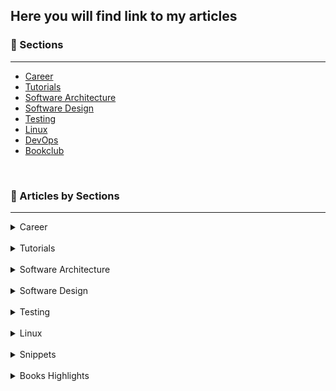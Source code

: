 ## Here you will find link to my articles

### 🎯 Sections
___

+ [Career](https://1kevinson.com/tag/career/)
+ [Tutorials](https://1kevinson.com/tag/tutorials/)
+ [Software Architecture](https://1kevinson.com/tag/software-architecture/)
+ [Software Design](https://1kevinson.com/tag/software-design/)
+ [Testing](https://1kevinson.com/tag/testing/)
+ [Linux](https://1kevinson.com/tag/linux/)
+ [DevOps](https://1kevinson.com/tag/devops/)
+ [Bookclub](https://1kevinson.com/tag/books/)

<br>

### 🧵 Articles by Sections
---

<details>
  <summary>Career</summary>
  <br>

+ [Engage, Explore, Explain, Elaborate, Evaluate: Mastering the 5E Learning Model](https://1kevinson.com/engage-explore-explain-elaborate-evaluate-mastering-the-5e-learning-model/)

+ [This 1 Technique Will Change Your Learning Experience — The SQ3R Method](https://1kevinson.com/this-1-technique-will-change-your-learning-experience-the-sq3r-method/)

+ [Want to become a Java developer? Read this](https://1kevinson.com/want-to-become-a-java-developer/)

+ [Write a Brag Document and Get Your Work Recognized](https://1kevinson.com/write-a-brag-document-and-get-your-work-recognized/)


</details>
<br>

<details>
  <summary>Tutorials</summary>
  <br>

+ [The 50/72 Rule of Git Message](https://1kevinson.com/the-50-72-rule-of-git-message/)

+ [How to Create a MySQL Database in Docker Using Command and Docker Compose](https://1kevinson.com/how-to-create-a-mysql-database-in-docker-using-command-and-docker-compose/)

+ [How to Improve the Clarity of Your Docker Command Using Line Breaks](https://1kevinson.com/how-to-improve-the-clarity-of-your-docker-command-using-line-breaks/)

+ [Best Practices for Optimizing Your Java Code with Static Blocks](https://1kevinson.com/best-practices-for-optimizing-your-java-code-with-static-blocks/)

+ [Use Spring Data JPA Projections to Optimize Your Database Queries](https://1kevinson.com/use-spring-data-jpa-projections-to-optimize-your-database-queries/)

+ [How to Read the Content of a JSON File in Your React Component](https://1kevinson.com/how-to-read-the-content-of-a-json-file-in-your-react-component/)

+ [Understand ACID Properties in DBMS with PostgreSQL Query Examples](https://1kevinson.com/understand-acid-properties-in-dbms-with-postgresql-query-examples/)

+ [5 Hidden Reasons Why Your React App Print console.log Many Times](https://1kevinson.com/5-hidden-reasons-why-your-react-app-print-console-log-many-times/)

+ [Resolving Node.js SSL Error → error:0308010C:digital envelope routines::unsupported](https://1kevinson.com/error-0308010c-digital-envelope-routines-unsupported/)

+ [3 Techniques to Insert JavaScript into your HTML](https://1kevinson.com/how-to-insert-javascript-into-html/) 

+ [4 Reasons Why You Should Consider Using Arrays Instead of ArrayList](https://1kevinson.com/4-reasons-why-you-should-consider-using-arrays-instead-of-arraylist/) 

+ [The Only Guide You Need To Work With Java Lists](https://1kevinson.com/essential-guide-to-work-with-java-lists/)  

+ [Understand the difference between Left Join and Left Outer Join](https://1kevinson.com/understand-the-difference-between-left-join-and-left-outer-join/) 

+ [Exploring the Subtle Differences Between SQL JOIN and INNER JOIN](https://1kevinson.com/differences-between-sql-join-and-inner-join/) 

+ [One Simple Technique to Handle Null Parameters for Your JPA Query](https://1kevinson.com/one-simple-technique-to-handle-null-parameters-for-your-jpa-query/) 

+ [7 Deadly Mistakes You Make on Your SQL Queries and How to Fix them](https://1kevinson.com/7-deadly-mistakes-you-make-on-your-sql-queries-and-how-to-fix-them/) 

+ [How To Run A Node.js App In Docker Including Environment Variables](https://1kevinson.com/how-to-run-a-node-js-app-in-docker-including-environment-variables/)   

+ [How to Use Spring Data JPA Specifications with SQL](https://1kevinson.com/how-to-use-spring-data-jpa-specifications-with-sql/)   

+ [How to Convert Java POJO to JSON Using Jackson Library](https://1kevinson.com/how-to-convert-java-pojo-to-json-using-jackson-library/)   

+ [Why Using Private Constructors with Java in Object-Oriented Programming](https://1kevinson.com/why-using-private-constructors-in-object-oriented-programming/)   

+ [How to Read Environment Variables from Node.js](https://1kevinson.com/how-to-read-environment-variables-from-node-js/)   

+ [How to Easily Install Your Self-hosted Ghost Blog with Docker on Linux Server](https://1kevinson.com/how-to-easily-install-your-self-hosted-ghost-blog-on-linux-server/)   

+ [How to Send a POST Request with Curl](https://1kevinson.com/how-to-send-a-post-request-with-curl/)  

+ [https://1kevinson.com/java-8-predicates-the-definitive-guide/](https://1kevinson.com/java-8-predicates-the-definitive-guide/)  

+ [A Practical Guide to Using ActiveMQ JMS with Spring Boot](https://1kevinson.com/a-practical-guide-to-using-activemq-jms-with-spring-boot/)

+ [Demystifying the Classpath in Spring Boot: Your Guide to Class Loading](https://1kevinson.com/demystifying-the-classpath-in-spring-boot/)

+ [React Component Essentials : Beginner Guide](https://1kevinson.com/react-component-essentials-beginner-guide/)

+ [Discover 6 Great Reasons to Use SSH Key Authentication For Your Systems](https://1kevinson.com/discover-6-great-reasons-to-use-ssh-key-authentication-for-your-systems/)

+ [How To Generate And Pair An Ssh Key To Access Your VPS](https://1kevinson.com/how-to-generate-and-pair-an-ssh-key-to-access-your-vps/)

+ [4 Simple Ways to Remove Duplicates From a JavaScript Array](https://1kevinson.com/4-simple-ways-to-remove-duplicates-from-a-javascript-array/)

+ [How to Fix the Host Key Verification Failed Git Clone Error](https://1kevinson.com/how-to-fix-the-host-key-verification-failed-git-clone-error/)

+ [2 Simple Solutions to fix the warning about ECDSA host key](https://1kevinson.com/2-simple-solutions-to-fix-the-warning-about-ecdsa-host-key/)

+ [How to Easily Solve the Redis NOAUTH Authentication Required](https://1kevinson.com/how-to-easily-solve-the-redis-noauth-authentication-required/)

+ [How to Declare Classes with Java](https://1kevinson.com/how-to-declare-classes-in-java/)

+ [How to Declare Variable with Java](https://1kevinson.com/how-to-declare-variable-with-java/)

+ [How to Clone a JavaScript Object Except One Key](https://1kevinson.com/how-to-clone-a-javascript-object-except-one-key/)

+ [How to Build Pagination and Sorting with Spring Boot and JPA](https://1kevinson.com/how-to-build-pagination-and-sorting-with-spring-boot-and-jpa/)

+ [Understand How Spring Boot Architecture is Designed](https://1kevinson.com/understand-how-spring-boot-architecture-is-designed/)

+ [What is caching? Understand How Cache Memory works](https://1kevinson.com/what-is-caching-understand-how-cache-memory-works/)

+ [2 Simple Ways to Sort List of Weekdays from Monday to Sunday with Java](https://1kevinson.com/2-simple-ways-to-sort-list-of-weekdays-from-monday-to-sunday-with-java/)

+ [How to Set a Custom GitHub Code Font](https://1kevinson.com/how-to-set-a-custom-github-code-font/)

+ [Upload and Download Image into SQL Database with Spring Boot](https://1kevinson.com/upload-and-download-image-into-sql-database-with-spring-boot/)

+ [How to Dockerize Your React Application](https://1kevinson.com/how-to-dockerize-your-react-application/)

+ [How to Declare Variables in JavaScript](https://1kevinson.com/how-to-declare-variable-in-javascript/)

+ [How to Change the Context Path in Spring Boot](https://1kevinson.com/how-to-change-the-context-path-in-spring-boot/)

+ [Document a Springboot Rest API with Swagger and Open API](https://1kevinson.com/document-a-springbootrest-api-with-swagger-and-open-api/)

+ [Why using UUID instead of IDs in your Java Project](https://1kevinson.com/why-using-uuid-instead-of-ids-in-your-java-project/)

+ [Create a Base Entity with JPA](https://1kevinson.com/create-a-base-entity-with-jpa/)

+ [How to add Total in last row of SQL](https://1kevinson.com/how-to-add-total-in-last-row-of-sql-sum/)

+ [Upload and Download Image into SQL Database with Spring Boot](https://1kevinson.com/upload-and-download-image-into-sql-database-with-spring-boot/)

+ [How to Create a Postgres Database in Docker](https://1kevinson.com/how-to-create-a-postgres-database-in-docker/)

+ [How to Build a Rest API with Spring Boot and PostgreSQL](https://1kevinson.com/how-to-build-rest-api-with-spring-boot-and-postgresql/)

+ [How to center a Div, Text and HTML element with CSS](https://1kevinson.com/how-to-center-a-div-text-html-element-with-css/)

+ [Implementing Caching with Spring Boot](https://1kevinson.com/implementing-caching-with-spring-boot/)

+ [Email Sending with Spring Mail and Integration Testing with Junit and GreenMail](https://1kevinson.com/email-sending-with-spring-mail-and-integration-testing-with-junit-and-greenmail/)

+ [How to send emails with Java Mail Springboot and Testing with MailHog](https://1kevinson.com/how-to-send-emails-with-java-mail-and-springboot/)

+ [How to Run a Springboot App in a Docker Container](https://1kevinson.com/dockerize-springboot-app/)

+ [Spring Boot and Apache ActiveMQ - JMS Messaging](https://1kevinson.com/springboot-artemis-broker/)

+ [Setup a starter project with Typescript and Unit Tests with Jest](https://1kevinson.com/typescript-starter-project/)

</details>
<br>

<details>
  <summary>Software Architecture</summary>
  <br>

+ [Hexagonal Architecture - Implementing Port and Adapter with Java](https://1kevinson.com/how-to-implement-port-and-adapters-in-hexagonal-architecture-with-java/)

</details>
<br>

<details>
  <summary>Software Design</summary>
  <br>

+ [Object Calisthenics the Practical Guide with Java](https://1kevinson.com/object-calisthenics-with-java/)

+ [First Class Collection with Java](https://1kevinson.com/first-class-collection-in-software-design/)

+ [How to Escape Nested Conditionals in Your Function Using the Guard clause](https://1kevinson.com/how-to-escape-nested-conditionals-in-your-function-using-the-guard-clause/)

+ [Avoid Using Too Many Constructors And Improve Your Code Clarity With Builder Pattern](https://1kevinson.com/avoid-using-too-much-constructors-and-improve-your-code-clarity-with-builder-pattern/)

+ [Make Your Code More Readable and Maintainable With the SLA Principle](https://1kevinson.com/single-level-of-abstraction-principle-slap/)

+ [Use Static Factory Method Instead of Constructors](https://1kevinson.com/use-static-factory-method-instead-of-constructors/)

+ [Instance-Controlled Classes | Efficiently Manage your Objects](https://1kevinson.com/instance-controlled-classes-oop/)

+ [SOLID Principles](https://1kevinson.com/solid-principles-timeless-wisdom-on-building-high-quality-software/)

+ [4 pillars of Object-Oriented Programming](https://1kevinson.com/4-pillars-of-object-oriented-programming/)

+ [Setters Are Evil: Avoid Using Them](https://1kevinson.com/why-setters-are-evil-avoid-using-them/)

</details>
<br>

<details>
  <summary>Testing</summary>
  <br>

+ [Understanding How Jest Test Methods Works to Write Better Tests](https://1kevinson.com/understanding-how-jest-test-methods-works-to-write-better-tests/)

+ [Unit and Integration Testing Pagination and Sorting With JPA, JUnit and Testcontainers](https://1kevinson.com/unit-and-integration-testing-pagination-and-sorting-with-jpa-junit-and-testcontainers/)

+ [Unit and Integration Testing Made Easy on Image Management for SQL Database with Spring Boot](https://1kevinson.com/unit-and-integration-testing-made-easy-on-image-management-for-sql-database-with-spring-boot/)

+ [Test Driven Development: The Practical Guide with Typescript](https://1kevinson.com/test-driven-development-for-the-rest-of-us/)

+ [How to Write Integration Tests with H2 In-Memory Database and Springboot](https://1kevinson.com/how-to-write-integration-tests-with-h2-in-memory-database-and-springboot/)

+ [Unit Testing the Service Layer of Spring boot Application](https://1kevinson.com/testing-service-spring-boot/)

+ [How to write Integration Tests with Testcontainers Springboot and Docker](https://1kevinson.com/integration-testing-with-springboot-docker-and-tests-containers/)

</details>
<br>

<details>
  <summary>Linux</summary>
  <br>

+ [How to Find and Replace Text with Sed Command on Linux](https://1kevinson.com/how-to-find-and-replace-text-with-sed-command-on-linux/)

+ [Linux Directory Structure Explained](https://1kevinson.com/linux-directory-structure-explained/)

+ [How to clean a Zombie Process on Linux](https://1kevinson.com/how-to-clean-a-zombie-process-on-linux/)

+ [How to use if-else in Shell Scripts](https://1kevinson.com/how-to-use-if-else-in-shell-scripts/)

</details>
<br>

<details>
  <summary>Snippets</summary>
  <br>

+ [How to Hard Reset Your Git Repository to 10 Minutes Ago](https://1kevinson.com/how-to-hard-reset-your-git-repository-to-10-minutes-ago/)

+ [How to Easily Generate a Java Project Using Maven Command](https://1kevinson.com/how-to-easily-generate-a-java-project-using-maven-command/)

+ [How to Remove Tracked Level 2 .idea Subfolders in Your Git Repository](https://1kevinson.com/how-to-remove-tracked-level-2-idea-subfolders-in-your-git-repository/)

+ [What is a RFC](https://1kevinson.com/what-is-rfc/)

+ [Uncaught TypeError: Failed to resolve module specifier in Vanilla Javascript](https://1kevinson.com/uncaught-typeerror-failed-to-resolve-module-specifier-in-vanilla-javascript/)  

+ [How to Use Crypto Interface to Easily Generate UUID](https://1kevinson.com/how-to-use-crypto-interface-to-easily-generate-uuid/)

+ [Resolving java.lang.NoClassDefFoundError in Java 11+ for javax.xml.bind.JAXBException](https://1kevinson.com/resolving-java-lang-noclassdeffounderror-in-java-11-for-javax-xml-bind-jaxbexception/)

+ [How to Run a Function on All Elements of an Object in JavaScript](https://1kevinson.com/how-to-run-a-function-on-all-elements-of-an-object-in-javascript/)

+ [Why You Need a No-args Constructor in Your JPA Entity](https://1kevinson.com/why-you-need-a-no-args-constructor-in-your-jpa-entity/)

+ [How to Hide the Path Next to your Project in IntelliJ](https://1kevinson.com/how-to-hide-the-path-next-to-your-project-in-intellij/)

+ [How to Run a Spring Boot App with Maven Command](https://1kevinson.com/how-to-run-a-spring-boot-app-with-maven-command/)

+ [How to Change the Project Name in Docker Compose](https://1kevinson.com/how-to-change-the-project-name-in-docker-compose/)

+ [Troubleshooting "NoSuchFieldError: JCImport does not have member field JCTree qualid" in Spring Boot project after upgrading to JDK 21](https://1kevinson.com/nosuchfielderror-jcimport-does-not-have-member-field-jctree-qualid/)

+ [How to Easily Read JSON File as String in Java Spring Boot](https://1kevinson.com/how-to-easily-read-json-file-as-string-in-java-spring-boot/)

+ [How to Set Up a React Project](https://1kevinson.com/how-to-set-up-a-react-project/)

+ [A step-by-step Guide for Copying Files Between Host and Docker Containers](https://1kevinson.com/copying-files-between-host-and-docker-containers-a-step-by-step-guide/)

+ [How to Easily Stop and Remove a Docker Container in One Command](https://1kevinson.com/how-to-easily-stop-and-remove-a-docker-container-in-one-command/)

+ [Get the Differences Between Two Arrays of Objects in JavaScript](https://1kevinson.com/get-the-differences-between-two-arrays-of-objects-in-javascript/)

+ [How to Ignore a File or a Folder with .gitignore](https://1kevinson.com/how-to-ignore-a-file-or-a-folder-with-gitignore/)

+ [How to Enter a Docker Container Shell](https://1kevinson.com/how-to-enter-a-docker-container-shell/)

+ [How to Run a Docker Container From a Dockerfile](https://1kevinson.com/how-to-run-a-docker-container-from-a-dockerfile/)

+ [The Easiest Way To Clone An Array With Javascript ES6](https://1kevinson.com/the-easiest-way-to-clone-an-array-with-javascript-es6/)

</details>
<br>

<details>
  <summary>Books Highlights</summary>
  <br>

+ [Mastery - By Georges Leonard](https://1kevinson.com/mastery-book-highlights-george-leonard/)

+ [The War Of Art - By Steven Pressfield](https://1kevinson.com/the-war-of-art/)

+ [So Good They Can Ignore - By Cal Newport](https://1kevinson.com/so-good-they-can-ignore-you-cal-newport-commento/)

+ [The Psychology of Money - By Morgan Houssel](https://1kevinson.com/the-psychology-of-money-timeless-lessons-on-wealth-greed-and-happiness/)

+ [Show your Work - By Austin Kleon](https://1kevinson.com/show-your-work/)

</details>
